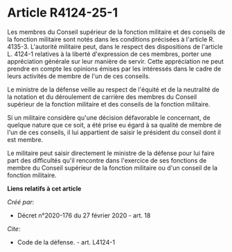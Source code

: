 # Article R4124-25-1

Les membres du Conseil supérieur de la fonction militaire et des conseils de la fonction militaire sont notés dans les
conditions précisées à l'article R. 4135-3. L'autorité militaire peut, dans le respect des dispositions de l'article L.
4124-1 relatives à la liberté d'expression de ces membres, porter une appréciation générale sur leur manière de servir. Cette
appréciation ne peut prendre en compte les opinions émises par les intéressés dans le cadre de leurs activités de membre de
l'un de ces conseils. 

Le ministre de la défense veille au respect de l'équité et de la neutralité de la notation et du déroulement de carrière des
membres du Conseil supérieur de la fonction militaire et des conseils de la fonction militaire. 

Si un militaire considère qu'une décision défavorable le concernant, de quelque nature que ce soit, a été prise eu égard à sa
qualité de membre de l'un de ces conseils, il lui appartient de saisir le président du conseil dont il est membre. 

Le militaire peut saisir directement le ministre de la défense pour lui faire part des difficultés qu'il rencontre dans
l'exercice de ses fonctions de membre du Conseil supérieur de la fonction militaire ou d'un conseil de la fonction militaire.

**Liens relatifs à cet article**

_Créé par_:

  - Décret n°2020-176 du 27 février 2020 - art. 18

_Cite_:

  - Code de la défense. - art. L4124-1
